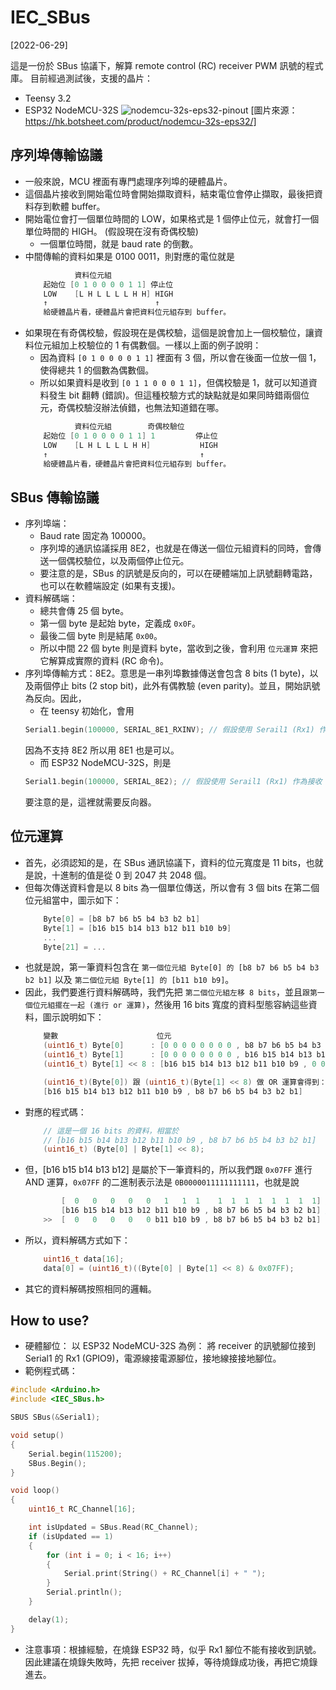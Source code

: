 # IEC_SBus

[2022-06-29]

這是一份於 SBus 協議下，解算 remote control (RC) receiver PWM 訊號的程式庫。
目前經過測試後，支援的晶片：
* Teensy 3.2
* ESP32 NodeMCU-32S
![nodemcu-32s-eps32-pinout](https://user-images.githubusercontent.com/91120147/176430811-2b2828b2-d854-4221-850a-9b14144b662f.jpeg)
[圖片來源：https://hk.botsheet.com/product/nodemcu-32s-eps32/]

## 序列埠傳輸協議
* 一般來說，MCU 裡面有專門處理序列埠的硬體晶片。
* 這個晶片接收到開始電位時會開始擷取資料，結束電位會停止擷取，最後把資料存到軟體 buffer。
* 開始電位會打一個單位時間的 LOW，如果格式是 1 個停止位元，就會打一個單位時間的 HIGH。
(假設現在沒有奇偶校驗)
    * 一個單位時間，就是 baud rate 的倒數。
* 中間傳輸的資料如果是 0100 0011，則對應的電位就是
    ```cpp
               資料位元組
        起始位 [0 1 0 0 0 0 1 1] 停止位
        LOW    [L H L L L L H H] HIGH
        ↑                        ↑
        給硬體晶片看，硬體晶片會把資料位元組存到 buffer。
    ```
* 如果現在有奇偶校驗，假設現在是偶校驗，這個是說會加上一個校驗位，讓資料位元組加上校驗位的 1 有偶數個。一樣以上面的例子說明：
    * 因為資料 `[0 1 0 0 0 0 1 1]` 裡面有 3 個，所以會在後面一位放一個 1，使得總共 1 的個數為偶數個。
    * 所以如果資料是收到 `[0 1 1 0 0 0 1 1]`，但偶校驗是 1，就可以知道資料發生 bit 翻轉 (錯誤)。但這種校驗方式的缺點就是如果同時錯兩個位元，奇偶校驗沒辦法偵錯，也無法知道錯在哪。
    ```cpp
               資料位元組        奇偶校驗位
        起始位 [0 1 0 0 0 0 1 1] 1         停止位
        LOW    [L H L L L L H H]           HIGH
        ↑                                  ↑
        給硬體晶片看，硬體晶片會把資料位元組存到 buffer。
    ```

## SBus 傳輸協議
* 序列埠端：
    * Baud rate 固定為 100000。
    * 序列埠的通訊協議採用 8E2，也就是在傳送一個位元組資料的同時，會傳送一個偶校驗位，以及兩個停止位元。
    * 要注意的是，SBus 的訊號是反向的，可以在硬體端加上訊號翻轉電路，也可以在軟體端設定 (如果有支援)。
* 資料解碼端：
    * 總共會傳 25 個 byte。
    * 第一個 byte 是起始 byte，定義成 `0x0F`。
    * 最後二個 byte 則是結尾 `0x00`。
    * 所以中間 22 個 byte 則是資料 byte，當收到之後，會利用 `位元運算` 來把它解算成實際的資料 (RC 命令)。
* 序列埠傳輸方式：8E2。意思是一串列埠數據傳送會包含 8 bits (1 byte)，以及兩個停止 bits (2 stop bit)，此外有偶教驗 (even parity)。並且，開始訊號為反向。因此，
    * 在 teensy 初始化，會用
    ```cpp
    Serial1.begin(100000, SERIAL_8E1_RXINV); // 假設使用 Serail1 (Rx1) 作為接收 receiver 訊號的腳位
    ```
    因為不支持 8E2 所以用 8E1 也是可以。
    * 而 ESP32 NodeMCU-32S，則是
    ```cpp
    Serial1.begin(100000, SERIAL_8E2); // 假設使用 Serail1 (Rx1) 作為接收 receiver 訊號的腳位
    ```
    要注意的是，這裡就需要反向器。
## 位元運算
* 首先，必須認知的是，在 SBus 通訊協議下，資料的位元寬度是 11 bits，也就是說，十進制的值是從 0 到 2047 共 2048 個。
* 但每次傳送資料會是以 8 bits 為一個單位傳送，所以會有 3 個 bits 在第二個位元組當中，圖示如下：
    ```cpp
        Byte[0] = [b8 b7 b6 b5 b4 b3 b2 b1]
        Byte[1] = [b16 b15 b14 b13 b12 b11 b10 b9]
        ...
        Byte[21] = ...
    ```
* 也就是說，第一筆資料包含在 `第一個位元組 Byte[0] 的 [b8 b7 b6 b5 b4 b3 b2 b1]` 以及 `第二個位元組 Byte[1] 的 [b11 b10 b9]`。
* 因此，我們要進行資料解碼時，我們先把 `第二個位元組左移 8 bits`，並且`跟第一個位元組擺在一起 (進行 or 運算)`，然後用 16 bits 寬度的資料型態容納這些資料，圖示說明如下： 
    ```cpp
        變數                      位元
        (uint16_t) Byte[0]      : [0 0 0 0 0 0 0 0 , b8 b7 b6 b5 b4 b3 b2 b1]
        (uint16_t) Byte[1]      : [0 0 0 0 0 0 0 0 , b16 b15 b14 b13 b12 b11 b10 b9]
        (uint16_t) Byte[1] << 8 : [b16 b15 b14 b13 b12 b11 b10 b9 , 0 0 0 0 0 0 0 0]

        (uint16_t)(Byte[0]) 跟 (uint16_t)(Byte[1] << 8) 做 OR 運算會得到：
        [b16 b15 b14 b13 b12 b11 b10 b9 , b8 b7 b6 b5 b4 b3 b2 b1]
    ```
* 對應的程式碼：
    ```cpp
        // 這是一個 16 bits 的資料，相當於 
        // [b16 b15 b14 b13 b12 b11 b10 b9 , b8 b7 b6 b5 b4 b3 b2 b1]
        (uint16_t) (Byte[0] | Byte[1] << 8); 
    ```
* 但，[b16 b15 b14 b13 b12] 是屬於下一筆資料的，所以我們跟 `0x07FF` 進行 AND 運算，`0x07FF` 的二進制表示法是 `0B0000011111111111`，也就是說
    ```cpp
            [  0   0   0   0   0   1   1  1    1  1  1  1  1  1  1  1] // 這二個進行 AND 運算
            [b16 b15 b14 b13 b12 b11 b10 b9 , b8 b7 b6 b5 b4 b3 b2 b1] // 這二個進行 AND 運算
        >>  [  0   0   0   0   0 b11 b10 b9 , b8 b7 b6 b5 b4 b3 b2 b1] 
    ```
* 所以，資料解碼方式如下：
    ```cpp
        uint16_t data[16];
        data[0] = (uint16_t)((Byte[0] | Byte[1] << 8) & 0x07FF);
    ```
* 其它的資料解碼按照相同的邏輯。
## How to use?
* 硬體腳位：
以 ESP32 NodeMCU-32S 為例：
將 receiver 的訊號腳位接到 Serial1 的 Rx1 (GPIO9)，電源線接電源腳位，接地線接接地腳位。
* 範例程式碼：
```cpp
#include <Arduino.h>
#include <IEC_SBus.h>

SBUS SBus(&Serial1);

void setup()
{
    Serial.begin(115200);
    SBus.Begin();
}

void loop()
{
    uint16_t RC_Channel[16];

    int isUpdated = SBus.Read(RC_Channel);
    if (isUpdated == 1)
    {
        for (int i = 0; i < 16; i++)
        {
            Serial.print(String() + RC_Channel[i] + " ");
        }
        Serial.println();
    }

    delay(1);
}
```
* 注意事項：根據經驗，在燒錄 ESP32 時，似乎 Rx1 腳位不能有接收到訊號。因此建議在燒錄失敗時，先把 receiver 拔掉，等待燒錄成功後，再把它燒錄進去。
